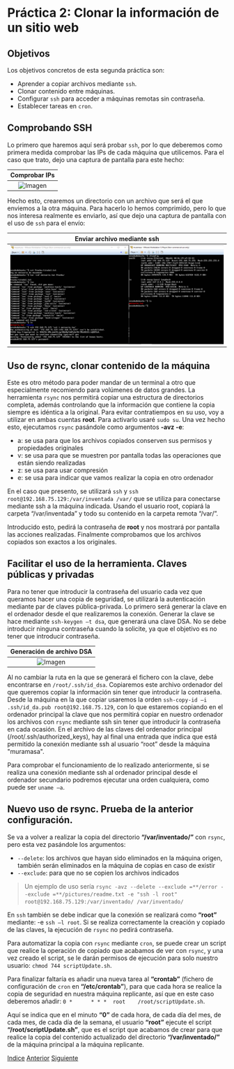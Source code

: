 # Práctica 2: Clonar la información de un sitio web

## Objetivos
Los objetivos concretos de esta segunda práctica son:
* Aprender a copiar archivos mediante `ssh`.
* Clonar contenido entre máquinas.
* Configurar `ssh` para acceder a máquinas remotas sin contraseña.
* Establecer tareas en `cron`.

## Comprobando SSH

Lo primero que haremos aquí será probar `ssh`, por lo que deberemos como primera medida comprobar las IPs de cada máquina que utilicemos. Para el caso que trato, dejo una captura de pantalla para este hecho:

| Comprobar IPs | 
| :-------------: |
| ![Imagen](https://github.com/JoseAdriGP/SWAP/blob/master/Practicas/P2/Images/Comprobaci%C3%B3nIPs.PNG) |

Hecho esto, crearemos un directorio con un archivo que será el que enviemos a la otra máquina. Para hacerlo lo hemos comprimido, pero lo que nos interesa realmente es enviarlo, así que dejo una captura de pantalla con el uso de `ssh` para el envío:

| Enviar archivo mediante ssh | 
| :-------------: |
| ![Imagen](https://github.com/JoseAdriGP/SWAP/blob/master/Practicas/P2/Images/envioArchivo-ssh.PNG) |

## Uso de rsync, clonar contenido de la máquina

Este es otro método para poder mandar de un terminal a otro que especialmente recomiendo para volúmenes de datos grandes.
La herramienta `rsync` nos permitirá copiar una estructura de directorios completa, además controlando que la información que contiene la copia siempre es idéntica a la original. Para evitar contratiempos en su uso, voy a utilizar en ambas cuentas **root**. Para activarlo usaré `sudo su`.
Una vez hecho esto, ejecutamos `rsync` pasándole como argumentos **-avz -e**:
+ a: se usa para que los archivos copiados conserven sus permisos y propiedades originales 
+ v: se usa para que se muestren por pantalla todas las operaciones que están siendo realizadas 
+ z: se usa para usar compresión 
+ e: se usa para indicar que vamos realizar la copia en otro ordenador 

En el caso que presento, se utilizará `ssh` y `ssh root@192.168.75.129:/var/inventada /var/` que se utiliza para conectarse mediante ssh a la máquina indicada. 
Usando el usuario root, copiará la carpeta “/var/inventada” y todo su contenido en la carpeta remota “/var/”.

Introducido esto, pedirá la contraseña de **root** y nos mostrará por pantalla las acciones realizadas. Finalmente comprobamos que los archivos copiados son exactos a los originales.

## Facilitar el uso de la herramienta. Claves públicas y privadas
Para no tener que introducir la contraseña del usuario cada vez que queramos hacer una copia de seguridad, se utilizará la autenticación mediante par de claves pública-privada. 
Lo primero será generar la clave en el ordenador desde el que realizaremos la conexión. Generar la clave se hace mediante `ssh-keygen –t dsa`, que generará una clave DSA. No se debe introducir ninguna contraseña cuando la solicite, ya que el objetivo es no tener que introducir contraseña.

| Generación de archivo DSA | 
| :-------------: |
| ![Imagen](https://github.com/JoseAdriGP/SWAP/blob/master/Practicas/P2/Images/generaci%C3%B3nDSA.PNG) |

Al no cambiar la ruta en la que se generará el fichero con la clave, debe encontrarse en `/root/.ssh/id_dsa`. 
Copiaremos este archivo ordenador del que queremos copiar la información sin tener que introducir la contraseña. 
Desde la máquina en la que copiar usaremos la orden `ssh-copy-id –i .ssh/id_da.pub root@192.168.75.129`, con lo que estaremos copiando en el ordenador principal la clave que nos permitirá copiar en nuestro ordenador los archivos con `rsync` mediante ssh sin tener que introducir la contraseña en cada ocasión. 
En el archivo de las claves del ordenador principal (/root/.ssh/authorized_keys), hay al final una entrada que indica que está permitido la conexión mediante ssh al usuario “root” desde la máquina "muramasa".

Para comprobar el funcionamiento de lo realizado anteriormente, si se realiza una conexión mediante ssh al ordenador principal desde el ordenador secundario podremos ejecutar una orden cualquiera, como puede ser `uname –a`.

## Nuevo uso de rsync. Prueba de la anterior configuración.

Se va a volver a realizar la copia del directorio **“/var/inventado/”** con `rsync`, pero esta vez pasándole los argumentos:
+ `--delete`: los archivos que hayan sido eliminados en la máquina origen, también serán eliminados en la máquina de copias en caso de existir
+ `--exclude`: para que no se copien los archivos indicados

> Un ejemplo de uso sería `rsync -avz --delete --exclude =**/error --exclude =**/pictures/readme.txt -e "ssh -l root" root@192.168.75.129:/var/inventado/ /var/inventado/`

En `ssh` también se debe indicar que la conexión se realizará como **“root”** mediante: -e `ssh –l root`. 
Si se realiza correctamente la creación y copiado de las claves, la ejecución de `rsync` no pedirá contraseña.

Para automatizar la copia con `rsync` mediante `cron`, se puede crear un script que realice la operación de copiado que acabamos de ver con `rsync`, y una vez creado el script, se le darán permisos de ejecución para solo nuestro usuario: `chmod 744 scriptUpdate.sh`. 

Para finalizar faltaría es añadir una nueva tarea al **“crontab”** (fichero de configuración de `cron` en **“/etc/crontab”**), para que cada hora se realice la copia de seguridad en nuestra máquina replicante, así que en este caso deberemos añadir: `0 *      * * *  root    /root/scriptUpdate.sh`.

Aquí se indica que en el minuto **“0”** de cada hora, de cada día del mes, de cada mes, de cada día de la semana, el usuario **“root”** ejecute el script **“/root/scriptUpdate.sh”**, que es el script que acabamos de crear para que realice la copia del contenido actualizado del directorio **“/var/inventado/”** de la máquina principal a la máquina replicante.


[Indice](https://github.com/JoseAdriGP/SWAP-Practicas/blob/master/README.md) [Anterior](https://github.com/JoseAdriGP/SWAP/blob/master/Practicas/P1/README.md) [Siguiente](https://github.com/JoseAdriGP/SWAP/blob/master/Practicas/P3/README.md)
